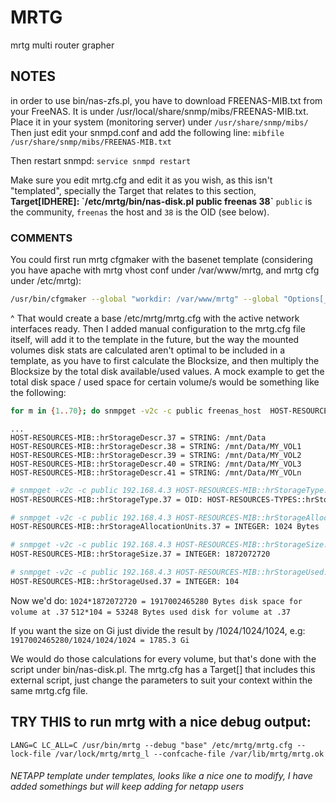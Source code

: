 # MRTG
mrtg multi router grapher

## NOTES 
in order to use bin/nas-zfs.pl, you have to download FREENAS-MIB.txt from your FreeNAS. It is under 
/usr/local/share/snmp/mibs/FREENAS-MIB.txt. Place it in your system (monitoring server) under
`/usr/share/snmp/mibs/`
Then just edit your snmpd.conf and add the following line:
`mibfile /usr/share/snmp/mibs/FREENAS-MIB.txt`

Then restart snmpd:
`service snmpd restart`

Make sure you edit mrtg.cfg and edit it as you wish, as this isn't "templated", specially the Target that relates to this section,
**Target[IDHERE]: \`/etc/mrtg/bin/nas-disk.pl public freenas 38\`**
`public` is the community, `freenas` the host and `38` is the OID (see below).

### COMMENTS
You could first run mrtg cfgmaker with the basenet template (considering you have apache with mrtg vhost conf under /var/www/mrtg, and mrtg cfg under /etc/mrtg):
```bash
/usr/bin/cfgmaker --global "workdir: /var/www/mrtg" --global "Options[_]: growright" --global 'Interval: 5' --global 'Refresh: 300' --if-template=basenet.template '--if-filter=$if_admin && $default_iftype' --output /etc/mrtg/mrtg.cfg public@freenas
```
^ That would create a base /etc/mrtg/mrtg.cfg with the active network interfaces ready. Then I added manual configuration to the mrtg.cfg file itself, will add it to the template in the future, but the way the mounted volumes disk stats are calculated aren't optimal to be included in a template, as you have to first calculate the Blocksize, and then multiply the Blocksize by the total disk available/used values. A mock example to get the total disk space / used space for certain volume/s would be something like the following:
```bash
for m in {1..70}; do snmpget -v2c -c public freenas_host  HOST-RESOURCES-MIB::hrStorageDescr.$m; done
```

```
...
HOST-RESOURCES-MIB::hrStorageDescr.37 = STRING: /mnt/Data
HOST-RESOURCES-MIB::hrStorageDescr.38 = STRING: /mnt/Data/MY_VOL1
HOST-RESOURCES-MIB::hrStorageDescr.39 = STRING: /mnt/Data/MY_VOL2
HOST-RESOURCES-MIB::hrStorageDescr.40 = STRING: /mnt/Data/MY_VOL3
HOST-RESOURCES-MIB::hrStorageDescr.41 = STRING: /mnt/Data/MY_VOLn
```
```bash
# snmpget -v2c -c public 192.168.4.3 HOST-RESOURCES-MIB::hrStorageType.37
HOST-RESOURCES-MIB::hrStorageType.37 = OID: HOST-RESOURCES-TYPES::hrStorageFixedDisk
```
```bash
# snmpget -v2c -c public 192.168.4.3 HOST-RESOURCES-MIB::hrStorageAllocationUnits.37
HOST-RESOURCES-MIB::hrStorageAllocationUnits.37 = INTEGER: 1024 Bytes
```
```bash
# snmpget -v2c -c public 192.168.4.3 HOST-RESOURCES-MIB::hrStorageSize.37
HOST-RESOURCES-MIB::hrStorageSize.37 = INTEGER: 1872072720
```
```bash
# snmpget -v2c -c public 192.168.4.3 HOST-RESOURCES-MIB::hrStorageUsed.37
HOST-RESOURCES-MIB::hrStorageUsed.37 = INTEGER: 104
```

Now we'd do:
`1024*1872072720 = 1917002465280 Bytes disk space for volume at .37`
`512*104 = 53248 Bytes used disk for volume at .37`

If you want the size on Gi just divide the result by /1024/1024/1024, e.g: 
`1917002465280/1024/1024/1024 = 1785.3 Gi`

We would do those calculations for every volume, but that's done with the script under bin/nas-disk.pl. The mrtg.cfg has a Target[] that includes this external script, just change the parameters to suit your context within the same mrtg.cfg file.


## TRY THIS to run mrtg with a nice debug output:
`LANG=C LC_ALL=C /usr/bin/mrtg --debug "base" /etc/mrtg/mrtg.cfg --lock-file /var/lock/mrtg/mrtg_l --confcache-file /var/lib/mrtg/mrtg.ok`

###### NETAPP template under templates, looks like a nice one to modify, I have added somethings but will keep adding for netapp users
